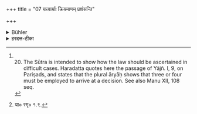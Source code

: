 +++
title = "07 यत्त्वार्याः क्रियमाणम् प्रशंसन्ति"

+++

<details><summary>Bühler</summary>

7. But that is virtue, the practice of which wise men of the three twice-born castes praise; what they blame, is sin. [^1] 


[^1]:  20. The Sūtra is intended to show how the law should be ascertained in difficult cases. Haradatta quotes here the passage of Yājñ. I, 9, on Pariṣads, and states that the plural āryāḥ shows that three or four must be employed to arrive at a decision. See also Manu XII, 108 seq.
</details>

<details><summary>हरदत्त-टीका</summary>

## सूत्रम्
यं त्वार्याः क्रियमाणं प्रशंसन्ति स धर्मो, यं गर्हन्ते सोऽधर्मः ॥७॥  
### प्रस्तावः
यत्र तु प्रायश्चित्तादौ विषयव्यवस्था दुष्करा तत्र निर्णयमाह—  
### टिप्पनी
आर्याः शिष्टास्त्रैवर्णिकाः । बहुवचनाच्चत्वारस्त्रयो वा । यथाऽऽह याज्ञवल्क्यः—  

[^४] चत्वारो वेदधर्मज्ञाः पर्षत्रैविद्यमेव वा ।  
सा ब्रूते यं स धर्मस्स्यादेको वाऽध्यात्मवित्तमः ॥' इति ॥७॥  

[^४]: या० स्मृ० १.९.
</details>
